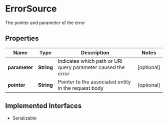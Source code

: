 

# ErrorSource

The pointer and parameter of the error

## Properties

Name | Type | Description | Notes
------------ | ------------- | ------------- | -------------
**parameter** | **String** | Indicates which path or URI query parameter caused the error |  [optional]
**pointer** | **String** | Pointer to the associated entity in the request body |  [optional]


## Implemented Interfaces

* Serializable


